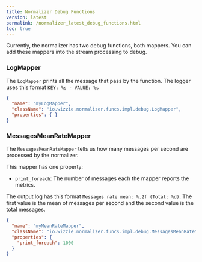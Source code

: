 ```yaml
---
title: Normalizer Debug Functions
version: latest
permalink: /normalizer_latest_debug_functions.html
toc: true
---
```


Currently, the normalizer has two debug functions, both mappers. You can add these mappers into the stream processing to debug.

### LogMapper

The `LogMapper` prints all the message that pass by the function.
The logger uses this format `KEY: %s - VALUE: %s`

```json
{
  "name": "myLogMapper",
  "className": "io.wizzie.normalizer.funcs.impl.debug.LogMapper",
  "properties": { }
}
```

### MessagesMeanRateMapper

The `MessagesMeanRateMapper` tells us how many messages per second are processed by the normalizer.

This mapper has one property:
* `print_foreach`: The number of messages each the mapper reports the metrics.

The output log has this format `Messages rate mean: %.2f (Total: %d)`. The first value is the mean of messages per second and the second value is the total messages.

```json
{
  "name": "myMeanRateMapper",
  "className": "io.wizzie.normalizer.funcs.impl.debug.MessagesMeanRateMapper",
  "properties": {
    "print_foreach": 1000
  }
}
```